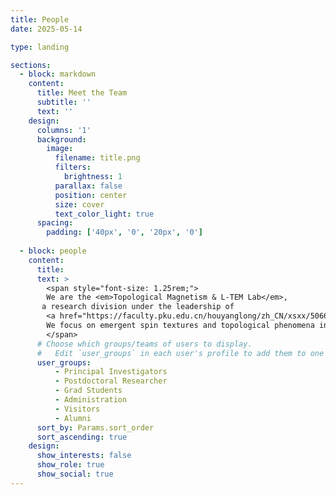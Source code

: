 ```yaml
---
title: People
date: 2025-05-14

type: landing

sections:
  - block: markdown
    content:
      title: Meet the Team
      subtitle: ''
      text: ''
    design:
      columns: '1'
      background:
        image: 
          filename: title.png
          filters:
            brightness: 1
          parallax: false
          position: center
          size: cover
          text_color_light: true
      spacing:
        padding: ['40px', '0', '20px', '0']
    
  - block: people
    content:
      title: 
      text: >
        <span style="font-size: 1.25rem;">
        We are the <em>Topological Magnetism & L-TEM Lab</em>,  
       a research division under the leadership of   
        <a href="https://faculty.pku.edu.cn/houyanglong/zh_CN/xsxx/50668/list/index.htm" target="_blank">Prof. Yanglong Hou</a> at Peking University.  
        We focus on emergent spin textures and topological phenomena in magnetic systems. Below is an introduction to our core members.
        </span>
      # Choose which groups/teams of users to display.
      #   Edit `user_groups` in each user's profile to add them to one or more of these groups.
      user_groups:
          - Principal Investigators
          - Postdoctoral Researcher
          - Grad Students
          - Administration
          - Visitors
          - Alumni
      sort_by: Params.sort_order
      sort_ascending: true
    design:
      show_interests: false
      show_role: true
      show_social: true
---
```

